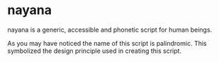 nayana
======

nayana is a generic, accessible and phonetic script for human beings.

As you may have noticed the name of this script is palindromic. This
symbolized the design principle used in creating this script. 
